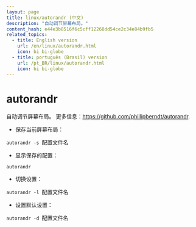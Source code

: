 ```yaml
---
layout: page
title: linux/autorandr (中文)
description: "自动调节屏幕布局。"
content_hash: e44e3b8516f6c5cff12268dd54ce2c34e84b9fb5
related_topics:
  - title: English version
    url: /en/linux/autorandr.html
    icon: bi bi-globe
  - title: português (Brasil) version
    url: /pt_BR/linux/autorandr.html
    icon: bi bi-globe
---
```

# autorandr

自动调节屏幕布局。
更多信息：<https://github.com/phillipberndt/autorandr>.

- 保存当前屏幕布局：

`autorandr -s `<span class="tldr-var badge badge-pill bg-dark-lm bg-white-dm text-white-lm text-dark-dm font-weight-bold">配置文件名</span>

- 显示保存的配置：

`autorandr`

- 切换设置：

`autorandr -l `<span class="tldr-var badge badge-pill bg-dark-lm bg-white-dm text-white-lm text-dark-dm font-weight-bold">配置文件名</span>

- 设置默认设置：

`autorandr -d `<span class="tldr-var badge badge-pill bg-dark-lm bg-white-dm text-white-lm text-dark-dm font-weight-bold">配置文件名</span>
